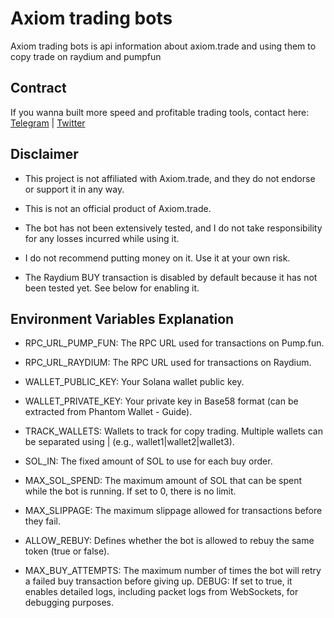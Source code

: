 # Axiom trading bots

Axiom trading bots is api information about axiom.trade and using them to copy trade on raydium and pumpfun


## Contract

If you wanna built more speed and profitable trading tools, contact here: [Telegram](https://t.me/dappopensource) | [Twitter](https://x.com/cryptobotapper)


## Disclaimer

- This project is not affiliated with Axiom.trade, and they do not endorse or support it in any way.

- This is not an official product of Axiom.trade.

- The bot has not been extensively tested, and I do not take responsibility for any losses incurred while using it.

- I do not recommend putting money on it. Use it at your own risk.

- The Raydium BUY transaction is disabled by default because it has not been tested yet. See below for enabling it.
  

## Environment Variables Explanation

- RPC_URL_PUMP_FUN: The RPC URL used for transactions on Pump.fun.

- RPC_URL_RAYDIUM: The RPC URL used for transactions on Raydium.

- WALLET_PUBLIC_KEY: Your Solana wallet public key.

- WALLET_PRIVATE_KEY: Your private key in Base58 format (can be extracted from Phantom Wallet - Guide).

- TRACK_WALLETS: Wallets to track for copy trading. Multiple wallets can be separated using | (e.g., wallet1|wallet2|wallet3).

- SOL_IN: The fixed amount of SOL to use for each buy order.

- MAX_SOL_SPEND: The maximum amount of SOL that can be spent while the bot is running. If set to 0, there is no limit.

- MAX_SLIPPAGE: The maximum slippage allowed for transactions before they fail.

- ALLOW_REBUY: Defines whether the bot is allowed to rebuy the same token (true or false).

- MAX_BUY_ATTEMPTS: The maximum number of times the bot will retry a failed buy transaction before giving up.
DEBUG: If set to true, it enables detailed logs, including packet logs from WebSockets, for debugging purposes.
